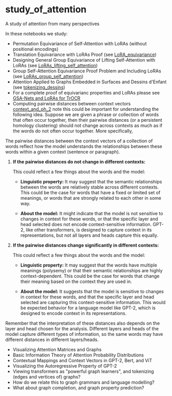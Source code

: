 # study_of_attention
A study of attention from many perspectives

In these notebooks we study:

- Permutation Equivariance of Self-Attention with LoRAs (without positional encodings)
- Translation Equivariance with LoRAs Proof (see [LoRA_equivariance](https://github.com/Amelie-Schreiber/study_of_attention/blob/main/LoRA_equivariance.ipynb))
- Designing General Group Equivariance of Lifting Self-Attention with LoRAs (see [LoRAs_lifting_self_attention](https://github.com/Amelie-Schreiber/study_of_attention/blob/main/LoRAs_lifting_self_attention.ipynb))
- Group Self-Attention Equivariance Proof Problem and Including LoRAs (see [LoRAs_group_self_attention](https://github.com/Amelie-Schreiber/study_of_attention/blob/main/LoRAs_group_self_attention.ipynb))
- Attention Applied to Graphs Embedded in Surfaces and Dessins d'Enfant (see [tokenizing_dessins](https://github.com/Amelie-Schreiber/study_of_attention/blob/main/tokenizing_dessins.ipynb))
- For a complete proof of equivarianc properties and LoRAs please see [GSA-Nets and LoRAs for TrOCR](https://github.com/Amelie-Schreiber/study_of_attention/blob/main/GSA_Nets_and_LoRAs_for_TrOCR.pdf)
- Computing pairwise distances between context vectors [context_and_ph_2](https://github.com/Amelie-Schreiber/study_of_attention/blob/main/context_and_ph_2.ipynb) note this could be important for understanding the following idea. Suppose we are given a phrase or collection of words that often occur together, then their pairwise distances (or a persistent homology clustering) should not change across contexts as much as if the words do not often occur together. More specifically, 

The pairwise distances between the context vectors of a collection of words reflect how the model understands the relationships between these words within a given context (sentence or paragraph). 

1. **If the pairwise distances do not change in different contexts:**

    This could reflect a few things about the words and the model:
    
    * **Linguistic property:** It may suggest that the semantic relationships between the words are relatively stable across different contexts. This could be the case for words that have a fixed or limited set of meanings, or words that are strongly related to each other in some way.
    
    * **About the model:** It might indicate that the model is not sensitive to changes in context for these words, or that the specific layer and head selected does not encode context-sensitive information. GPT-2, like other transformers, is designed to capture context in its representations, but not all layers and heads capture this equally.

2. **If the pairwise distances change significantly in different contexts:**

    This could reflect a few things about the words and the model:
    
    * **Linguistic property:** It may suggest that the words have multiple meanings (polysemy) or that their semantic relationships are highly context-dependent. This could be the case for words that change their meaning based on the context they are used in.
    
    * **About the model:** It suggests that the model is sensitive to changes in context for these words, and that the specific layer and head selected are capturing this context-sensitive information. This would be expected behavior for a language model like GPT-2, which is designed to encode context in its representations.

Remember that the interpretation of these distances also depends on the layer and head chosen for the analysis. Different layers and heads of the model capture different types of information, so the same words may have different distances in different layers/heads.

- Visualizing Attention Matrices and Graphs
- Basic Information Theory of Attention Probability Distributions
- Contextual Mappings and Context Vectors in GPT-2, Bert, and ViT
- Visualizing the Autoregressive Property of GPT-2
- Viewing transformers as "powerful graph learners", and tokenizing (edges and vertices of) graphs? 
- How do we relate this to graph grammars and language modelling? 
- What about graph completion, and graph property prediction? 
